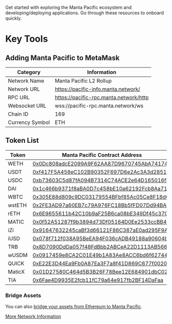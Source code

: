 Get started with exploring the Manta Pacific ecosystem and developing/deploying applications. Go through these resources to onboard quickly.

# Key Tools

## Adding Manta Pacific to MetaMask

| Category        | Information                            |
| --------------- | -------------------------------------- |
| Network Name    | Manta Pacific L2 Rollup                |
| Network URL     | https://pacific-info.manta.network/    |
| RPC URL         | https://pacific-rpc.manta.network/http |
| Websocket URL   | wss://pacific-rpc.manta.network/ws     |
| Chain ID        | 169                                    |
| Currency Symbol | ETH                                    |

## Token List

| Token  | Manta Pacific Contract Address                                                                                                          | Ethererum Mainnet Contract Address                                                                                    |
| ------ | --------------------------------------------------------------------------------------------------------------------------------------- | --------------------------------------------------------------------------------------------------------------------- |
| WETH   | [0x0Dc808adcE2099A9F62AA87D9670745AbA741746](https://pacific-explorer.manta.network/address/0x0Dc808adcE2099A9F62AA87D9670745AbA741746) |                                                                                                                       |
| USDT   | [0xf417F5A458eC102B90352F697D6e2Ac3A3d2851f](https://pacific-explorer.manta.network/address/0xf417F5A458eC102B90352F697D6e2Ac3A3d2851f) | [0xdAC17F958D2ee523a2206206994597C13D831ec7](https://etherscan.io/address/0xdAC17F958D2ee523a2206206994597C13D831ec7) |
| USDC   | [0xb73603C5d87fA094B7314C74ACE2e64D165016fb](https://pacific-explorer.manta.network/address/0xb73603C5d87fA094B7314C74ACE2e64D165016fb) | [0xA0b86991c6218b36c1d19D4a2e9Eb0cE3606eB48](https://etherscan.io/address/0xA0b86991c6218b36c1d19D4a2e9Eb0cE3606eB48) |
| DAI    | [0x1c466b9371f8aBA0D7c458bE10a62192Fcb8Aa71](https://pacific-explorer.manta.network/address/0x1c466b9371f8aBA0D7c458bE10a62192Fcb8Aa71) | [0x6B175474E89094C44Da98b954EedeAC495271d0F](https://etherscan.io/address/0x6B175474E89094C44Da98b954EedeAC495271d0F) |
| WBTC   | [0x305E88d809c9DC03179554BFbf85Ac05Ce8F18d6](https://pacific-explorer.manta.network/address/0x305E88d809c9DC03179554BFbf85Ac05Ce8F18d6) | [0x2260FAC5E5542a773Aa44fBCfeDf7C193bc2C599](https://etherscan.io/address/0x2260FAC5E5542a773Aa44fBCfeDf7C193bc2C599) |
| wstETH | [0x2FE3AD97a60EB7c79A976FC18Bb5fFD07Dd94BA5](https://pacific-explorer.manta.network/address/0x2FE3AD97a60EB7c79A976FC18Bb5fFD07Dd94BA5) | [0x7f39C581F595B53c5cb19bD0b3f8dA6c935E2Ca0](https://etherscan.io/address/0x7f39C581F595B53c5cb19bD0b3f8dA6c935E2Ca0) |
| rETH   | [0x6E9655611b42C10b9aF25B6ca08bE349Df45c370](https://pacific-explorer.manta.network/address/0x6E9655611b42C10b9aF25B6ca08bE349Df45c370) | [0xae78736Cd615f374D3085123A210448E74Fc6393](https://etherscan.io/address/0xae78736Cd615f374D3085123A210448E74Fc6393) |
| MATIC  | [0x0f52A51287f9b3894d73Df05164D0Ee2533ccBB4](https://pacific-explorer.manta.network/address/0x0f52A51287f9b3894d73Df05164D0Ee2533ccBB4) | [0x7D1AfA7B718fb893dB30A3aBc0Cfc608AaCfeBB0](https://etherscan.io/address/0x7D1AfA7B718fb893dB30A3aBc0Cfc608AaCfeBB0) |
| iZi    | [0x91647632245caBf3d66121F86C387aE0ad295F9A](https://pacific-explorer.manta.network/address/0x91647632245caBf3d66121F86C387aE0ad295F9A) | [0x9ad37205d608b8b219e6a2573f922094cec5c200](https://etherscan.io/address/0x9ad37205d608b8b219e6a2573f922094cec5c200) |
| iUSD   | [0x078f712f038A95BeEA94F036cADB49188a90604b](https://pacific-explorer.manta.network/address/0x078f712f038A95BeEA94F036cADB49188a90604b) | [0x0A3BB08b3a15A19b4De82F8AcFc862606FB69A2D](https://etherscan.io/address/0x0A3BB08b3a15A19b4De82F8AcFc862606FB69A2D) |
| TRB    | [0x8D7090DdDa057f48FdBbb2ABCeA22D1113AB566a](https://pacific-explorer.manta.network/address/0x8D7090DdDa057f48FdBbb2ABCeA22D1113AB566a) | [0x88dF592F8eb5D7Bd38bFeF7dEb0fBc02cf3778a0](https://etherscan.io/address/0x88dF592F8eb5D7Bd38bFeF7dEb0fBc02cf3778a0) |
| wUSDM  | [0x0917459e8CA2C01E49b1A83Ae8ACC6bd6f627442](https://pacific-explorer.manta.network/address/0x0917459e8CA2C01E49b1A83Ae8ACC6bd6f627442) | [0x57F5E098CaD7A3D1Eed53991D4d66C45C9AF7812](https://etherscan.io/address/0x57F5E098CaD7A3D1Eed53991D4d66C45C9AF7812) |
| QUICK  | [0xE22E3D44Ea9Fb0A87Ea3F7a8f41D869C677f0020](https://pacific-explorer.manta.network/address/0xE22E3D44Ea9Fb0A87Ea3F7a8f41D869C677f0020) | [0xd2ba23de8a19316a638dc1e7a9adda1d74233368](https://etherscan.io/address/0xd2ba23de8a19316a638dc1e7a9adda1d74233368) |
| MaticX | [0x01D27580C464d5B3B26F78Bee12E684901dbC02a](https://pacific-explorer.manta.network/address/0x01D27580C464d5B3B26F78Bee12E684901dbC02a) | [0xf03A7Eb46d01d9EcAA104558C732Cf82f6B6B645](https://etherscan.io/address/0xf03A7Eb46d01d9EcAA104558C732Cf82f6B6B645) |
| TIA    | [0x6Fae4D9935E2fcb11fC79a64e917fb2BF14DaFaa](https://pacific-explorer.manta.network/address/0x6Fae4D9935E2fcb11fC79a64e917fb2BF14DaFaa) |                                                                                                                       |

### Bridge Assets

You can also [bridge your assets from Ethereum to Manta Pacific](https://pacific-bridge.manta.network/).

[More Network Information](https://pacific.manta.network/)
